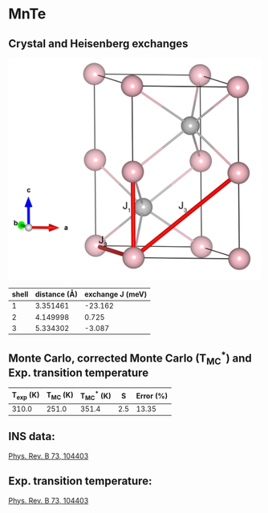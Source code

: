 # MnTe

## Crystal and Heisenberg exchanges

![MnTe Structure](MnTe.jpg)


| shell    | distance (A&#778;) | exchange J (meV) |
|----------|--------------|------------------|
| 1        | 3.351461     | -23.162          |
| 2        | 4.149998     | 0.725            |
| 3        | 5.334302     | -3.087           |


## Monte Carlo, corrected Monte Carlo (T<sub>MC</sub><sup>*</sup>) and Exp. transition temperature

| T<sub>exp</sub> (K) | T<sub>MC</sub> (K) | T<sub>MC</sub><sup>*</sup> (K) | S   | Error (%) |
|----------------------|--------------------|--------------------------------|-----|-----------|
| 310.0                  | 251.0                | 351.4                          | 2.5 | 13.35     |


## INS data:
[Phys. Rev. B 73, 104403](https://journals.aps.org/prb/abstract/10.1103/PhysRevB.73.104403)


## Exp. transition temperature:
[Phys. Rev. B 73, 104403](https://journals.aps.org/prb/abstract/10.1103/PhysRevB.73.104403)
